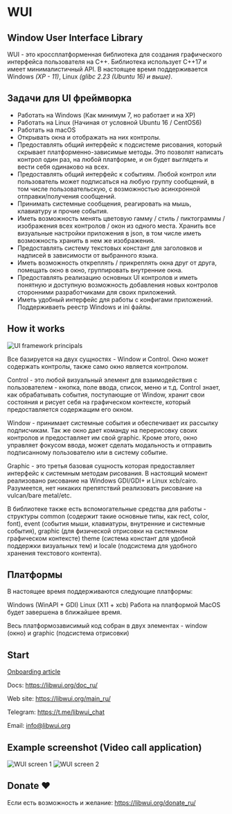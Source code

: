 # WUI

## Window User Interface Library

WUI - это кроссплатформенная библиотека для создания графического интерфейса пользователя на C++.
Библиотека использует C++17 и имеет минималистичный API.
В настоящее время поддерживается Windows *(XP - 11)*, Linux *(glibc 2.23 (Ubuntu 16) и выше)*.


## Задачи для UI фреймворка

 - Работать на Windows (Как минимум 7, но работает и на XP)
 - Работать на Linux (Начиная от условной Ubuntu 16 / CentOS6)
 - Работать на macOS
 - Открывать окна и отображать на них контролы.
 - Предоставлять общий интерфейс к подсистеме рисования, который скрывает платформенно-зависимые методы. Это позволят написать контрол один раз, на любой платформе, и он будет выглядеть и вести себя одинаково на всех.
 - Предоставлять общий интерфейс к событиям. Любой контрол или пользователь может подписаться на любую группу сообщений, в том числе пользовательскую, с возможностью асинхронной отправки/получения сообщений.
 - Принимать системные сообщения, реагировать на мышь, клавиатуру и прочие события.
 - Иметь возможность менять цветовую гамму / стиль / пиктограммы / изображения всех контролов / окон из одного места. Хранить все визуальные настройки приложения в json, в том числе иметь возможность хранить в нем же изображения.
 - Предоставлять систему текстовых констант для заголовков и надписей в зависимости от выбранного языка.
 - Иметь возможность откреплять / прикреплять окна друг от друга, помещать окно в окно, группировать внутренние окна.
 - Предоставлять реализацию основных UI контролов и иметь понятную и доступную возможность добавления новых контролов сторонними разработчиками для своих приложений.
 - Иметь удобный интерфейс для работы с конфигами приложений. Поддерживаеть реестр Windows и ini файлы.

## How it works

![UI framework principals](https://ud84.github.io/wui/doc/ru/img/system.png)

Все базируется на двух сущностях - Window и Control. Окно может содержать контролы, также само окно является контролом.

Control - это любой визуальный элемент для взаимодействия с пользователем - кнопка, поле ввода, список, меню и т.д. Control знает, как обрабатывать события, поступающие от Window, хранит свои состояния и рисует себя на графическом контексте, который предоставляется содержащим его окном.

Window - принимает системные события и обеспечивает их рассылку подписчикам. Так же окно дает команду на перерисовку своих контролов и предоставляет им свой graphic. Кроме этого, окно управляет фокусом ввода, может сделать модальность и отправить подписанному пользователю или в систему событие.

Graphic - это третья базовая сущность которая предоставляет интерфейс к системным методам рисования. В настоящий момент реализовано рисование на Windows GDI/GDI+ и Linux xcb/cairo. Разумеется, нет никаких препятствий реализовать рисование на vulcan/bare metal/etc.

В библиотеке также есть вспомогательные средства для работы - структуры common (содержит такие основные типы, как rect, color, font), event (события мыши, клавиатуры, внутренние и системные события), graphic (для физической отрисовки на системном графическом контексте) theme (система констант для удобной поддержки визуальных тем) и locale (подсистема для удобного хранения текстового контента).

## Платформы

В настоящее время поддерживаются следующие платформы:

Windows (WinAPI + GDI)
Linux (X11 + xcb)
Работа на платформой MacOS будет завершена в ближайшее время.

Весь платформозависимый код собран в двух элементах - window (окно) и graphic (подсистема отрисовки)

## Start

[Onboarding article](doc/ru/article/onboarding.md)

Docs: https://libwui.org/doc_ru/

Web site: https://libwui.org/main_ru/

Telegram: https://t.me/libwui_chat

Email: info@libwui.org

## Example screenshot (Video call application)

![WUI screen 1](https://libwui.org/main/img/screenshoot-1.png)
![WUI screen 2](https://libwui.org/main/img/screenshoot-2.png)

## Donate ❤️

Если есть возможность и желание: https://libwui.org/donate_ru/
